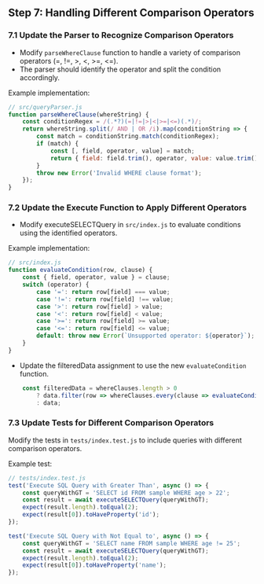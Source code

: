## Step 7: Handling Different Comparison Operators

### 7.1 Update the Parser to Recognize Comparison Operators
- Modify `parseWhereClause` function to handle a variety of comparison operators (=, !=, >, <, >=, <=). 
- The parser should identify the operator and split the condition accordingly.

Example implementation:

```javascript
// src/queryParser.js
function parseWhereClause(whereString) {
    const conditionRegex = /(.*?)(=|!=|>|<|>=|<=)(.*)/;
    return whereString.split(/ AND | OR /i).map(conditionString => {
        const match = conditionString.match(conditionRegex);
        if (match) {
            const [, field, operator, value] = match;
            return { field: field.trim(), operator, value: value.trim() };
        }
        throw new Error('Invalid WHERE clause format');
    });
}
```

### 7.2 Update the Execute Function to Apply Different Operators
- Modify executeSELECTQuery in `src/index.js` to evaluate conditions using the identified operators.

Example implementation:

```javascript
// src/index.js
function evaluateCondition(row, clause) {
    const { field, operator, value } = clause;
    switch (operator) {
        case '=': return row[field] === value;
        case '!=': return row[field] !== value;
        case '>': return row[field] > value;
        case '<': return row[field] < value;
        case '>=': return row[field] >= value;
        case '<=': return row[field] <= value;
        default: throw new Error(`Unsupported operator: ${operator}`);
    }
}
```
- Update the filteredData assignment to use the new `evaluateCondition` function.
```javascript
    const filteredData = whereClauses.length > 0
        ? data.filter(row => whereClauses.every(clause => evaluateCondition(row, clause)))
        : data;
```


### 7.3 Update Tests for Different Comparison Operators
Modify the tests in `tests/index.test.js` to include queries with different comparison operators.

Example test:

```javascript
// tests/index.test.js
test('Execute SQL Query with Greater Than', async () => {
    const queryWithGT = 'SELECT id FROM sample WHERE age > 22';
    const result = await executeSELECTQuery(queryWithGT);
    expect(result.length).toEqual(2);
    expect(result[0]).toHaveProperty('id');
});

test('Execute SQL Query with Not Equal to', async () => {
    const queryWithGT = 'SELECT name FROM sample WHERE age != 25';
    const result = await executeSELECTQuery(queryWithGT);
    expect(result.length).toEqual(2);
    expect(result[0]).toHaveProperty('name');
});
```


